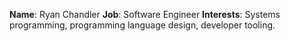 **Name**: Ryan Chandler
**Job**: Software Engineer
**Interests**: Systems programming, programming language design, developer tooling.
